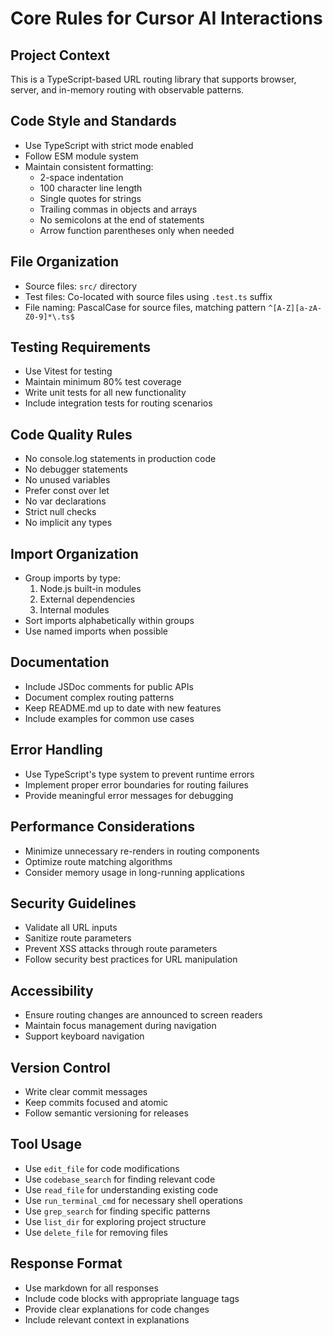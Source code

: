 # Core Rules for Cursor AI Interactions

## Project Context
This is a TypeScript-based URL routing library that supports browser, server, and in-memory routing with observable patterns.

## Code Style and Standards
- Use TypeScript with strict mode enabled
- Follow ESM module system
- Maintain consistent formatting:
  - 2-space indentation
  - 100 character line length
  - Single quotes for strings
  - Trailing commas in objects and arrays
  - No semicolons at the end of statements
  - Arrow function parentheses only when needed

## File Organization
- Source files: `src/` directory
- Test files: Co-located with source files using `.test.ts` suffix
- File naming: PascalCase for source files, matching pattern `^[A-Z][a-zA-Z0-9]*\.ts$`

## Testing Requirements
- Use Vitest for testing
- Maintain minimum 80% test coverage
- Write unit tests for all new functionality
- Include integration tests for routing scenarios

## Code Quality Rules
- No console.log statements in production code
- No debugger statements
- No unused variables
- Prefer const over let
- No var declarations
- Strict null checks
- No implicit any types

## Import Organization
- Group imports by type:
  1. Node.js built-in modules
  2. External dependencies
  3. Internal modules
- Sort imports alphabetically within groups
- Use named imports when possible

## Documentation
- Include JSDoc comments for public APIs
- Document complex routing patterns
- Keep README.md up to date with new features
- Include examples for common use cases

## Error Handling
- Use TypeScript's type system to prevent runtime errors
- Implement proper error boundaries for routing failures
- Provide meaningful error messages for debugging

## Performance Considerations
- Minimize unnecessary re-renders in routing components
- Optimize route matching algorithms
- Consider memory usage in long-running applications

## Security Guidelines
- Validate all URL inputs
- Sanitize route parameters
- Prevent XSS attacks through route parameters
- Follow security best practices for URL manipulation

## Accessibility
- Ensure routing changes are announced to screen readers
- Maintain focus management during navigation
- Support keyboard navigation

## Version Control
- Write clear commit messages
- Keep commits focused and atomic
- Follow semantic versioning for releases

## Tool Usage
- Use `edit_file` for code modifications
- Use `codebase_search` for finding relevant code
- Use `read_file` for understanding existing code
- Use `run_terminal_cmd` for necessary shell operations
- Use `grep_search` for finding specific patterns
- Use `list_dir` for exploring project structure
- Use `delete_file` for removing files

## Response Format
- Use markdown for all responses
- Include code blocks with appropriate language tags
- Provide clear explanations for code changes
- Include relevant context in explanations 